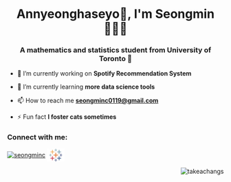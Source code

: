 <h1 align="center">Annyeonghaseyo👋, I'm Seongmin 👨🏻‍💻</h1>
<h3 align="center">A mathematics and statistics student from University of Toronto 🍁</h3>

- 🔭 I’m currently working on **Spotify Recommendation System**

- 🌱 I’m currently learning **more data science tools**

- 📫 How to reach me **seongminc0119@gmail.com**

- ⚡ Fun fact **I foster cats sometimes**

<h3 align="left">Connect with me:</h3>
<p align="left">
<a href="https://linkedin.com/in/seongminc" target="blank"><img align="center" src="https://raw.githubusercontent.com/rahuldkjain/github-profile-readme-generator/master/src/images/icons/Social/linked-in-alt.svg" alt="seongminc" height="30" width="40" /></a>
<a href="https://public.tableau.com/app/profile/smchang" target="blank"><img align="center" src="tableau_icon.jpeg" alt="smchang" height="30" width="40" /></a>
</p> <img align="right" src="https://github-readme-stats.vercel.app/api/top-langs?username=takeachangs&show_icons=true&locale=en&layout=compact" alt="takeachangs" /></p>


